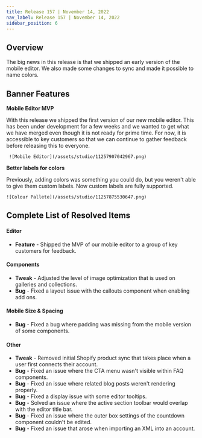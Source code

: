 ```yaml
---
title: Release 157 | November 14, 2022
nav_label: Release 157 | November 14, 2022
sidebar_position: 6
---
```


## Overview

The big news in this release is that we shipped an early version of the mobile editor. We also made some changes to sync
and made it possible to name colors.

## Banner Features

**Mobile Editor MVP**

With this release we shipped the first version of our new mobile editor. This has been under development for a few weeks
and we wanted to get what we have merged even though it is not ready for prime time. For now, it is accessible to key
customers so that we can continue to gather feedback before releasing this to everyone.

     ![Mobile Editor](/assets/studio/11257907042967.png)

**Better labels for colors**

Previously, adding colors was something you could do, but you weren't able to give them custom labels. Now custom labels
are fully supported.

    ![Colour Pallete](/assets/studio/11257875530647.png)

## Complete List of Resolved Items

#### Editor

* **Feature** - Shipped the MVP of our mobile editor to a group of key customers for feedback.

#### Components

* **Tweak** - Adjusted the level of image optimization that is used on galleries and collections.
* **Bug** - Fixed a layout issue with the callouts component when enabling add ons.

#### Mobile Size & Spacing

* **Bug** - Fixed a bug where padding was missing from the mobile version of some components.

#### Other

* **Tweak** - Removed initial Shopify product sync that takes place when a user first connects their account.
* **Bug** - Fixed an issue where the CTA menu wasn't visible within FAQ components.
* **Bug** - Fixed an issue where related blog posts weren't rendering properly.
* **Bug** - Fixed a display issue with some editor tooltips.
* **Bug** - Solved an issue where the active section toolbar would overlap with the editor title bar.
* **Bug** - Fixed an issue where the outer box settings of the countdown component couldn't be edited.
* **Bug** - Fixed an issue that arose when importing an XML into an account.
